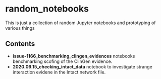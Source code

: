 # random_notebooks
This is just a collection of random Jupyter notebooks and prototyping of various things

## Contents

* **issue-1166_benchmarking_clingen_evidences** notebooks benchmarking scofing of the ClinGen evidence.
* **2020.09.15_checking_intact_data** notebook to investigate strange interaction evidene in the Intact network file. 
